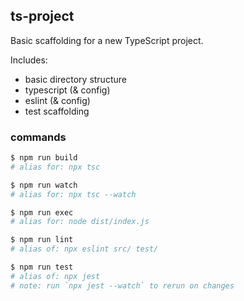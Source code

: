 ## ts-project

Basic scaffolding for a new TypeScript project.

Includes:

* basic directory structure
* typescript (& config)
* eslint (& config)
* test scaffolding

### commands

```sh
$ npm run build 
# alias for: npx tsc

$ npm run watch 
# alias for: npx tsc --watch

$ npm run exec 
# alias for: node dist/index.js

$ npm run lint 
# alias of: npx eslint src/ test/

$ npm run test
# alias of: npx jest
# note: run `npx jest --watch` to rerun on changes
```
